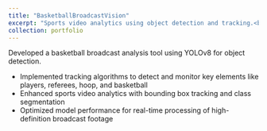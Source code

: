 ```yaml
---
title: "BasketballBroadcastVision"
excerpt: "Sports video analytics using object detection and tracking.<br/><img src=''>"
collection: portfolio
---
```


Developed a basketball broadcast analysis tool using YOLOv8 for object detection.

- Implemented tracking algorithms to detect and monitor key elements like players, referees, hoop, and basketball
- Enhanced sports video analytics with bounding box tracking and class segmentation
- Optimized model performance for real-time processing of high-definition broadcast footage

